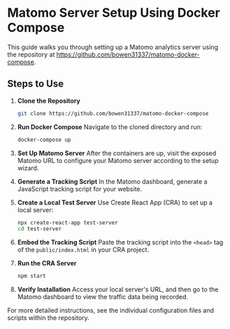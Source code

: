 
# Matomo Server Setup Using Docker Compose

This guide walks you through setting up a Matomo analytics server using the repository at https://github.com/bowen31337/matomo-docker-compose.

## Steps to Use

1. **Clone the Repository**
   ```bash
   git clone https://github.com/bowen31337/matomo-docker-compose
   ```
   
2. **Run Docker Compose**
   Navigate to the cloned directory and run:
   ```bash
   docker-compose up
   ```

3. **Set Up Matomo Server**
   After the containers are up, visit the exposed Matomo URL to configure your Matomo server according to the setup wizard.

4. **Generate a Tracking Script**
   In the Matomo dashboard, generate a JavaScript tracking script for your website.

5. **Create a Local Test Server**
   Use Create React App (CRA) to set up a local server:
   ```bash
   npx create-react-app test-server
   cd test-server
   ```

6. **Embed the Tracking Script**
   Paste the tracking script into the `<head>` tag of the `public/index.html` in your CRA project.

7. **Run the CRA Server**
   ```bash
   npm start
   ```

8. **Verify Installation**
   Access your local server's URL, and then go to the Matomo dashboard to view the traffic data being recorded.

For more detailed instructions, see the individual configuration files and scripts within the repository.
